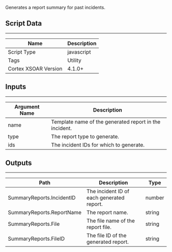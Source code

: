 Generates a report summary for past incidents.

## Script Data

---

| **Name** | **Description** |
| --- | --- |
| Script Type | javascript |
| Tags | Utility |
| Cortex XSOAR Version | 4.1.0+ |

## Inputs

---

| **Argument Name** | **Description** |
| --- | --- |
| name | Template name of the generated report in the incident. |
| type | The report type to generate. |
| ids | The incident IDs for which to generate. |

## Outputs

---

| **Path** | **Description** | **Type** |
| --- | --- | --- |
| SummaryReports.IncidentID | The incident ID of each generated report. | number |
| SummaryReports.ReportName | The report name. | string |
| SummaryReports.File | The file name of the report file. | string |
| SummaryReports.FileID | The file ID of the generated report. | string |

